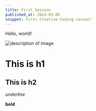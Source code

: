 ```yaml
---
title: First Session
published_at: 2024-03-06
snippet: First Creative Coding Lesson!
---
```


Hello, world!

![description of image](/20240306_first_post/)
# This is h1

## This is h2

_underline_

**bold**
